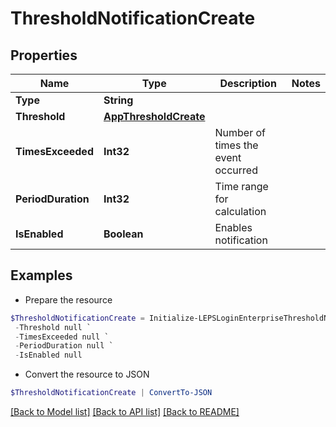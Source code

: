 # ThresholdNotificationCreate
## Properties

Name | Type | Description | Notes
------------ | ------------- | ------------- | -------------
**Type** | **String** |  | 
**Threshold** | [**AppThresholdCreate**](AppThresholdCreate.md) |  | 
**TimesExceeded** | **Int32** | Number of times the event occurred | 
**PeriodDuration** | **Int32** | Time range for calculation | 
**IsEnabled** | **Boolean** | Enables notification | 

## Examples

- Prepare the resource
```powershell
$ThresholdNotificationCreate = Initialize-LEPSLoginEnterpriseThresholdNotificationCreate  -Type null `
 -Threshold null `
 -TimesExceeded null `
 -PeriodDuration null `
 -IsEnabled null
```

- Convert the resource to JSON
```powershell
$ThresholdNotificationCreate | ConvertTo-JSON
```

[[Back to Model list]](../README.md#documentation-for-models) [[Back to API list]](../README.md#documentation-for-api-endpoints) [[Back to README]](../README.md)

